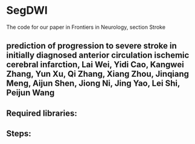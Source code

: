 # SegDWI
The code for our paper in Frontiers in Neurology, section Stroke

## prediction of progression to severe stroke in initially diagnosed anterior circulation ischemic cerebral infarction, Lai Wei, Yidi Cao, Kangwei Zhang, Yun Xu, Qi Zhang, Xiang Zhou, Jinqiang Meng, Aijun Shen, Jiong Ni, Jing Yao, Lei Shi, Peijun Wang

## Required libraries:


## Steps:


